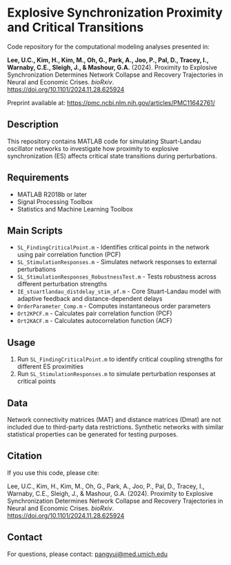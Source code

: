 # Explosive Synchronization Proximity and Critical Transitions

Code repository for the computational modeling analyses presented in:

**Lee, U.C., Kim, H., Kim, M., Oh, G., Park, A., Joo, P., Pal, D., Tracey, I., Warnaby, C.E., Sleigh, J., & Mashour, G.A.** (2024). Proximity to Explosive Synchronization Determines Network Collapse and Recovery Trajectories in Neural and Economic Crises. *bioRxiv*. https://doi.org/10.1101/2024.11.28.625924

Preprint available at: https://pmc.ncbi.nlm.nih.gov/articles/PMC11642761/

## Description

This repository contains MATLAB code for simulating Stuart-Landau oscillator networks to investigate how proximity to explosive synchronization (ES) affects critical state transitions during perturbations.

## Requirements

- MATLAB R2018b or later
- Signal Processing Toolbox
- Statistics and Machine Learning Toolbox

## Main Scripts

- `SL_FindingCriticalPoint.m` - Identifies critical points in the network using pair correlation function (PCF)
- `SL_StimulationResponses.m` - Simulates network responses to external perturbations
- `SL_StimulationResponses_RobustnessTest.m` - Tests robustness across different perturbation strengths
- `IE_stuartlandau_distdelay_stim_af.m` - Core Stuart-Landau model with adaptive feedback and distance-dependent delays
- `OrderParameter_Comp.m` - Computes instantaneous order parameters
- `Ort2KPCF.m` - Calculates pair correlation function (PCF)
- `Ort2KACF.m` - Calculates autocorrelation function (ACF)

## Usage

1. Run `SL_FindingCriticalPoint.m` to identify critical coupling strengths for different ES proximities
2. Run `SL_StimulationResponses.m` to simulate perturbation responses at critical points

## Data

Network connectivity matrices (MAT) and distance matrices (Dmat) are not included due to third-party data restrictions. Synthetic networks with similar statistical properties can be generated for testing purposes.

## Citation

If you use this code, please cite:

Lee, U.C., Kim, H., Kim, M., Oh, G., Park, A., Joo, P., Pal, D., Tracey, I., Warnaby, C.E., Sleigh, J., & Mashour, G.A. (2024). Proximity to Explosive Synchronization Determines Network Collapse and Recovery Trajectories in Neural and Economic Crises. *bioRxiv*. https://doi.org/10.1101/2024.11.28.625924

## Contact

For questions, please contact: pangyuj@med.umich.edu
